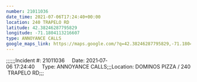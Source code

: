 ```yaml
---
number: 21011036
date_time: 2021-07-06T17:24:40+00:00
location: 240 TRAPELO RD
latitude: 42.38246287795829
longitude: -71.1804113216607
type: ANNOYANCE CALLS
google_maps_link: https://maps.google.com/?q=42.38246287795829,-71.1804113216607
---
```


;;;;;;Incident #: 21011036     Date: 2021‐07‐06 17:24:40     Type: ANNOYANCE CALLS;;;Location: DOMINOS PIZZA / 240 TRAPELO RD;;;
